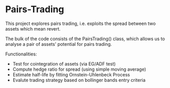 # Pairs-Trading
This project explores pairs trading, i.e. exploits the spread between two assets which mean revert.

The bulk of the code consists of the PairsTrading() class, which allows us to analyse a pair of assets' potential for pairs trading.

Functionalities:
- Test for cointegration of assets (via EG/ADF test)
- Compute hedge ratio for spread (using simple moving average)
- Estimate half-life by fitting Ornstein-Uhlenbeck Process
- Evalute trading strategy based on bollinger bands entry criteria
